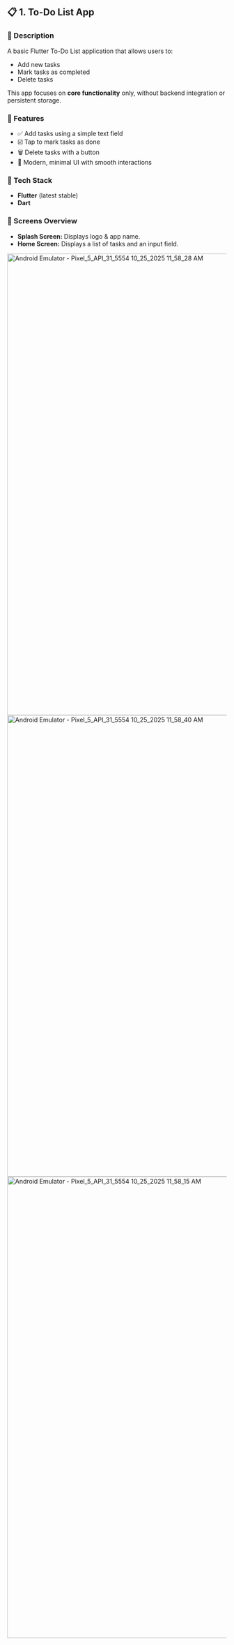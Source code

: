 ## 📋 1. To-Do List App

### 📝 Description
A basic Flutter To-Do List application that allows users to:
- Add new tasks  
- Mark tasks as completed  
- Delete tasks  

This app focuses on **core functionality** only, without backend integration or persistent storage.

### 🚀 Features
- ✅ Add tasks using a simple text field  
- ☑️ Tap to mark tasks as done  
- 🗑️ Delete tasks with a button  
- 🎨 Modern, minimal UI with smooth interactions  

### 🧱 Tech Stack
- **Flutter** (latest stable)
- **Dart**

### 📸 Screens Overview
- **Splash Screen:** Displays logo & app name.
- **Home Screen:** Displays a list of tasks and an input field.

<img width="528" height="1058" alt="Android Emulator - Pixel_5_API_31_5554 10_25_2025 11_58_28 AM" src="https://github.com/user-attachments/assets/8b75670f-2aab-4e62-bf79-847558f4d679" />
<img width="528" height="1058" alt="Android Emulator - Pixel_5_API_31_5554 10_25_2025 11_58_40 AM" src="https://github.com/user-attachments/assets/29346dff-1fdb-4596-8ffe-288504096390" />
<img width="528" height="1058" alt="Android Emulator - Pixel_5_API_31_5554 10_25_2025 11_58_15 AM" src="https://github.com/user-attachments/assets/323d480e-9853-4600-ab14-a75158def28c" />

